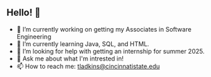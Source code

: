 ## Hello! 👋

- 🔭 I’m currently working on getting my Associates in Software Engineering
- 🌱 I’m currently learning Java, SQL, and HTML.
- 🤔 I’m looking for help with getting an internship for summer 2025.
- 💬 Ask me about what I'm intrested in!
- 📫 How to reach me: tladkins@cincinnatistate.edu
